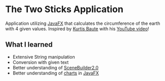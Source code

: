 # The Two Sticks Application
Application utilizing [JavaFX](https://en.wikipedia.org/wiki/JavaFX) that calculates the circumference of the earth with 4 given values.
Inspired by [Kurtis Baute](https://www.youtube.com/channel/UCTRM8LE1g6UXrVZKwgw5oEA) 
with his [YouTube video](https://www.youtube.com/watch?v=YaPa4esJJx4)!

## What I learned

- Extensive String manipulation
- Conversion with given text
- Better understanding of [SceneBuilder2.0](https://www.oracle.com/technetwork/java/javase/downloads/sb2download-2177776.html)
- Better understanding of [charts](https://docs.oracle.com/javase/8/javafx/user-interface-tutorial/charts.htm) in [JavaFX](https://en.wikipedia.org/wiki/JavaFX)
